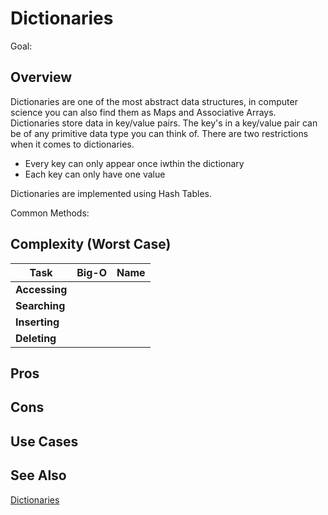 # Dictionaries

Goal: 

## Overview

Dictionaries are one of the most abstract data structures, in computer science you can also find them as Maps and Associative Arrays. Dictionaries store data in key/value pairs. The key's  in a key/value pair can be of any primitive data type you can think of. There are two restrictions when it comes to dictionaries.
- Every key can only appear once iwthin the dictionary
- Each key can only have one value

Dictionaries are implemented using Hash Tables.

Common Methods: 

## Complexity (Worst Case)

Task  | Big-O | Name |
------| ----- | ----- |
**Accessing** |  |  | 
**Searching** |  |  |  
**Inserting** |  |  |
**Deleting**  |  |  |

## Pros 

## Cons

## Use Cases

## See Also

[Dictionaries](https://en.wikipedia.org/wiki/Associative_arrays)

